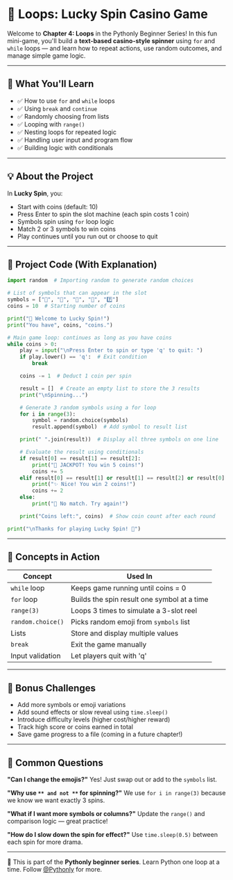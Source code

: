 # 🎰 Loops: Lucky Spin Casino Game

Welcome to **Chapter 4: Loops** in the Pythonly Beginner Series! In this fun mini-game, you'll build a **text-based casino-style spinner** using `for` and `while` loops — and learn how to repeat actions, use random outcomes, and manage simple game logic.

---

## 📌 What You'll Learn

* ✅ How to use `for` and `while` loops
* ✅ Using `break` and `continue`
* ✅ Randomly choosing from lists
* ✅ Looping with `range()`
* ✅ Nesting loops for repeated logic
* ✅ Handling user input and program flow
* ✅ Building logic with conditionals

---

## 💡 About the Project

In **Lucky Spin**, you:

* Start with coins (default: 10)
* Press Enter to spin the slot machine (each spin costs 1 coin)
* Symbols spin using `for` loop logic
* Match 2 or 3 symbols to win coins
* Play continues until you run out or choose to quit

---

## 🧱 Project Code (With Explanation)

```python
import random  # Importing random to generate random choices

# List of symbols that can appear in the slot
symbols = ["🍒", "🍋", "🍇", "💎", "7️⃣"]
coins = 10  # Starting number of coins

print("🎰 Welcome to Lucky Spin!")
print("You have", coins, "coins.")

# Main game loop: continues as long as you have coins
while coins > 0:
    play = input("\nPress Enter to spin or type 'q' to quit: ")
    if play.lower() == 'q':  # Exit condition
        break

    coins -= 1  # Deduct 1 coin per spin

    result = []  # Create an empty list to store the 3 results
    print("\nSpinning...")

    # Generate 3 random symbols using a for loop
    for i in range(3):
        symbol = random.choice(symbols)
        result.append(symbol)  # Add symbol to result list

    print(" ".join(result))  # Display all three symbols on one line

    # Evaluate the result using conditionals
    if result[0] == result[1] == result[2]:
        print("🎉 JACKPOT! You win 5 coins!")
        coins += 5
    elif result[0] == result[1] or result[1] == result[2] or result[0] == result[2]:
        print("✨ Nice! You win 2 coins!")
        coins += 2
    else:
        print("💨 No match. Try again!")

    print("Coins left:", coins)  # Show coin count after each round

print("\nThanks for playing Lucky Spin! 🎰")
```

---

## 🧠 Concepts in Action

| Concept           | Used In                                     |
| ----------------- | ------------------------------------------- |
| `while` loop      | Keeps game running until coins = 0          |
| `for` loop        | Builds the spin result one symbol at a time |
| `range(3)`        | Loops 3 times to simulate a 3-slot reel     |
| `random.choice()` | Picks random emoji from `symbols` list      |
| Lists             | Store and display multiple values           |
| `break`           | Exit the game manually                      |
| Input validation  | Let players quit with 'q'                   |

---

## 🎯 Bonus Challenges

* Add more symbols or emoji variations
* Add sound effects or slow reveal using `time.sleep()`
* Introduce difficulty levels (higher cost/higher reward)
* Track high score or coins earned in total
* Save game progress to a file (coming in a future chapter!)

---

## 💬 Common Questions

**"Can I change the emojis?"**
Yes! Just swap out or add to the `symbols` list.

**"Why use **`** and not **`** for spinning?"**
We use `for i in range(3)` because we know we want exactly 3 spins.

**"What if I want more symbols or columns?"**
Update the `range()` and comparison logic — great practice!

**"How do I slow down the spin for effect?"**
Use `time.sleep(0.5)` between each spin for more drama.

---

🐍 This is part of the **Pythonly beginner series**.
Learn Python one loop at a time. Follow [@Pythonly](https://www.youtube.com/@Pythonly) for more.
